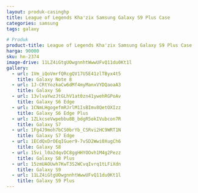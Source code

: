 ```yaml
---
layout: produk-casinghp
title: League of Legends Kha'zix Samsung Galaxy S9 Plus Case
categories: samsung
tags: galaxy

# Produk
product-title: League of Legends Kha'zix Samsung Galaxy S9 Plus Case
harga: 90000
sku: hn-2374
image-drive: 11LZ4iGtgUOwgnnhtWwwUFvQ11du0Kt1l
gallery:
  - url: 1Vm_iQoVmrfQRcgQV17U5E41zlTByx4t5
    title: Galaxy Note 8
  - url: 1J-CRtYozkaCw6dMf4myManxVYDQaoaA3
    title: Galaxy S6
  - url: 13vlvaYwzJtGLhV1at0zn41ywehRGPoAv
    title: Galaxy S6 Edge
  - url: 1CNmLHgogefmRJrlM1IsBImv8QetOXIzz
    title: Galaxy S6 Edge Plus
  - url: 1ZLkcseVwpebbu8B_bdgR5okIVubcon7R
    title: Galaxy S7
  - url: 1Fg4J9moh7bCS0brYb_CSRvi2HC9WRT1N
    title: Galaxy S7 Edge
  - url: 1ECdQxDrOEqIGuer9-7vSD2Wwi0XugCh6
    title: Galaxy S8
  - url: 15vi_l0a2dqvDC8ggHHYOOvh1M4g2Pezz
    title: Galaxy S8 Plus
  - url: 15zmUAOUwh7KwT3S2WCvqIvrq1tLFiXdn
    title: Galaxy S9
  - url: 11LZ4iGtgUOwgnnhtWwwUFvQ11du0Kt1l
    title: Galaxy S9 Plus
---
```

